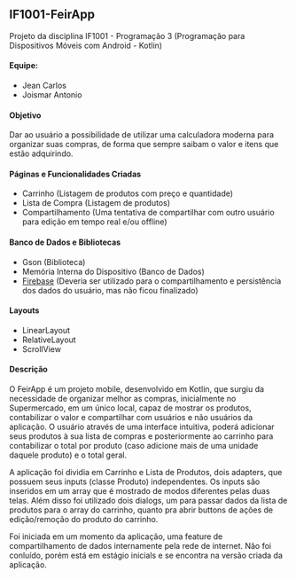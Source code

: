 ## IF1001-FeirApp
Projeto da disciplina IF1001 - Programação 3 (Programação para Dispositivos Móveis com Android - Kotlin)

#### Equipe:

- Jean Carlos
- Joismar Antonio

#### Objetivo
Dar ao usuário a possibilidade de utilizar uma calculadora moderna para organizar suas compras, de forma que sempre saibam o valor e itens que estão adquirindo.

#### Páginas e Funcionalidades Criadas

- Carrinho (Listagem de produtos com preço e quantidade)
- Lista de Compra (Listagem de produtos)
- Compartilhamento (Uma tentativa de compartilhar com outro usuário para edição em tempo real e/ou offline)

#### Banco de Dados e Bibliotecas

- Gson (Biblioteca)
- Memória Interna do Dispositivo (Banco de Dados)
- [Firebase](https://firebase.google.com/) (Deveria ser utilizado para o compartilhamento e persistência dos dados do usuário, mas não ficou finalizado)

#### Layouts

- LinearLayout
- RelativeLayout
- ScrollView

#### Descrição

O FeirApp é um projeto mobile, desenvolvido em Kotlin, que surgiu da necessidade de organizar melhor as compras, inicialmente no Supermercado, em um único local, capaz de mostrar os produtos, contabilizar o valor e compartilhar com usuários e não usuários da aplicação. O usuário através de uma interface intuitiva, poderá adicionar seus produtos à sua lista de compras e posteriormente ao carrinho para contabilizar o total por produto (caso adicione mais de uma unidade daquele produto) e o total geral.

A aplicação foi dividia em Carrinho e Lista de Produtos, dois adapters, que possuem seus inputs (classe Produto) independentes. Os inputs são inseridos em um array que é mostrado de modos diferentes pelas duas telas. Além disso foi utilizado dois dialogs, um para passar dados da lista de produtos para o array do carrinho, quanto pra abrir buttons de ações de edição/remoção do produto do carrinho.

Foi iniciada em um momento da aplicação, uma feature de compartilhamento de dados internamente pela rede de internet. Não foi conluído, porém está em estágio inicials e se encontra na versão criada da aplicação.
